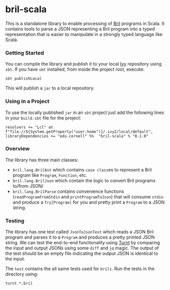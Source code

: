# bril-scala

This is a standalone library to enable processing of [Bril](https://capra.cs.cornell.edu/bril/intro.html) programs
in Scala. It contains tools to parse a JSON representing a Bril program into a typed representation
that is easier to manipulate in a strongly typed language like Scala.

### Getting Started

You can compile the library and publish it to your local [Ivy](https://ant.apache.org/ivy/) repository using `sbt`.
If you have `sbt` installed, from inside the project root, execute:

```
sbt publishLocal
```

This will publish a `jar` to a local repository.

### Using in a Project

To use the locally published `jar` in an `sbt` project just add the following lines
in your `build.sbt` file for the project:

```
resolvers += "Lcl" at f"file://${System.getProperty("user.home")}/.ivy2/local/default",
libraryDependencies += "edu.cornell" %%  "bril-scala" % "0.1.0"
```

### Overview

The library has three main classes:

* `bril.lang.BrilAst` which contains `case class`es to represent a Bril program like `Program`, `Function`, etc.
* `bril.lang.BrilJson` which contain the logic to convert Bril programs to/from JSON/
* `bril.lang.BrilParse` contains convenience functions (`readProgramFromStdin` and `printProgramToJson`) 
  that will consume `stdin` and produce a `Try[Program]` for you and pretty print a `Program` to a JSON string.

### Testing

The library has one test called `JsonToJsonTest` which reads a JSON Bril program and parses it to a `Program` and 
produces a pretty printed JSON string. We can test the end-to-end functionality using [Turnt](https://github.com/cucapra/turnt)
by comparing the input and output JSONs using some `diff` and `jq` magic. The output of the test should be an empty file
indicating the output JSON is identical to the input.

The `test` contains the all same tests used for `brili`. Run the tests in the directory using:

```
turnt *.bril
```